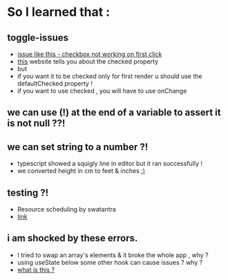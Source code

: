 # So I learned that :
## toggle-issues
- [issue like this - checkbox not working on first click](https://teamtreehouse.com/community/first-click-checkbox-is-broken-then-after-it-works-in-reverse)
- [this](https://gitbrent.github.io/bootstrap-switch-button-react/) website tells you about the checked property
- but
- if you want it to be checked only for first render u should use the defaultChecked property !
- if you want to use checked , you will have to use onChange

## we can use (!) at the end of a variable to assert it is not null ??!
## we can set string to a number ?!
- typescript showed a squigly line in editor but it ran successfully !
- we converted height in cm to feet & inches [:)](https://stackoverflow.com/questions/16541392/convert-centimeters-to-inches-using-javascript) 

## testing ?!
- Resource scheduling by swatantra
- [link](https://stackoverflow.com/questions/60993626/jmeter-what-could-be-possible-reason-of-same-throughput-though-user-load-has-in)


## i am shocked by these errors.
- I tried to swap an array's elements & it broke the whole app , why ?
- using useState below some other hook can cause issues ? why ?
- [what is this ?](https://stackoverflow.com/questions/55622768/uncaught-invariant-violation-rendered-more-hooks-than-during-the-previous-rende)
